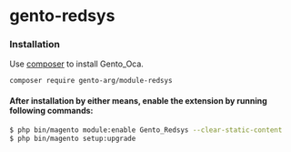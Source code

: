 # gento-redsys

### Installation

Use [composer](https://getcomposer.org/) to install Gento_Oca.

```
composer require gento-arg/module-redsys
```

#### After installation by either means, enable the extension by running following commands:

```sh
$ php bin/magento module:enable Gento_Redsys --clear-static-content
$ php bin/magento setup:upgrade
```